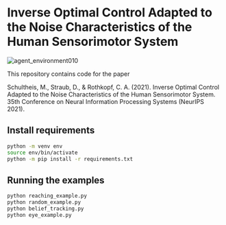 # Inverse Optimal Control Adapted to the Noise Characteristics of the Human Sensorimotor System

![agent_environment010](https://user-images.githubusercontent.com/23743923/136335919-64f8a3cc-078e-4d82-aaad-5a90035c942b.png)

This repository contains code for the paper

Schultheis, M., Straub, D., & Rothkopf, C. A. (2021). Inverse Optimal Control Adapted to the Noise Characteristics of the Human Sensorimotor System. 35th Conference on Neural Information Processing Systems (NeurIPS 2021).

## Install requirements

```bash
python -m venv env
source env/bin/activate
python -m pip install -r requirements.txt
```

## Running the examples

```bash
python reaching_example.py
python random_example.py
python belief_tracking.py
python eye_example.py
```
